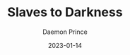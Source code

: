---
title: "Slaves to Darkness"
subtitle: "Daemon Prince"
date: "2023-01-14"
cover_img: "/images/warhammer-aos/slaves-to-darkness/daemon-prince/Cover.webp"
img1: "/images/warhammer-aos/slaves-to-darkness/daemon-prince/1.webp"
img2: "/images/warhammer-aos/slaves-to-darkness/daemon-prince/2.webp"
img3: "/images/warhammer-aos/slaves-to-darkness/daemon-prince/3.webp"
img4: "/images/warhammer-aos/slaves-to-darkness/daemon-prince/4.webp"
img5: "/images/warhammer-aos/slaves-to-darkness/daemon-prince/5.webp"
---